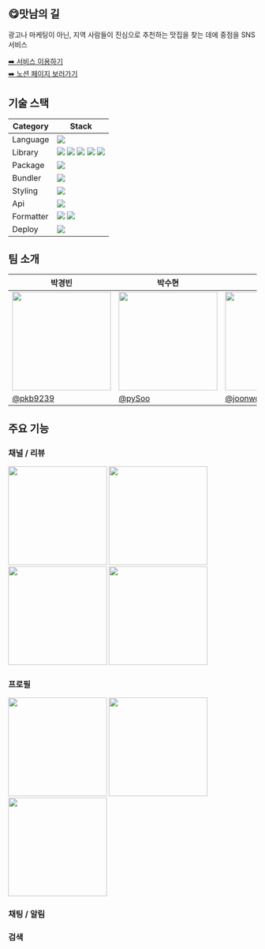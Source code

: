 ## 😋맛남의 길

광고나 마케팅이 아닌, 지역 사람들이 진심으로 추천하는 맛집을 찾는 데에 중점을 SNS 서비스

[➡️ 서비스 이용하기](https://matnam.vercel.app)  
[➡️ 노션 페이지 보러가기](https://www.notion.so/prgrms/746ea06f80fe4d94b9f56f9d860f3b10)

## 기술 스택

| Category  | Stack                                                                                                                                                                                                                                                                                                                                                                                                                                                                   |
| --------- | ----------------------------------------------------------------------------------------------------------------------------------------------------------------------------------------------------------------------------------------------------------------------------------------------------------------------------------------------------------------------------------------------------------------------------------------------------------------------- |
| Language  | <img src="https://img.shields.io/badge/TypeScript-3178C6?logo=TypeScript&logoColor=white"/>                                                                                                                                                                                                                                                                                                                                                                             |
| Library   | <img src="https://img.shields.io/badge/React-61DAFB?logo=React&logoColor=white"/> <img src="https://img.shields.io/badge/React Query-FF4154?logo=React Query&logoColor=white"/> <img src="https://img.shields.io/badge/React Router-CA4245?logo=React Router&logoColor=white"/> <img src="https://img.shields.io/badge/React%20Hook%20Form-EC5990?logo=reacthookform&logoColor=fff"/> <img src="https://img.shields.io/badge/Recoil-3578E5?logo=recoil&logoColor=fff"/> |
| Package   | <img src="https://img.shields.io/badge/Yarn-2C8EBB?logo=yarn&logoColor=fff"/>                                                                                                                                                                                                                                                                                                                                                                                           |
| Bundler   | <img src="https://img.shields.io/badge/vite-646CFF?logo=Vite&logoColor=white"/>                                                                                                                                                                                                                                                                                                                                                                                         |
| Styling   | <img src="https://img.shields.io/badge/emotion-DB7093?logo=styledcomponents&logoColor=fff"/>                                                                                                                                                                                                                                                                                                                                                                            |
| Api       | <img src="https://img.shields.io/badge/axios-5A29E4?logo=axios&logoColor=white"/>                                                                                                                                                                                                                                                                                                                                                                                       |
| Formatter | <img src="https://img.shields.io/badge/eslint-4B32C3?logo=eslint&logoColor=white"/> <img src="https://img.shields.io/badge/prettier-F7B93E?logo=prettier&logoColor=white"/>                                                                                                                                                                                                                                                                                             |
| Deploy    | <img src="https://img.shields.io/badge/Vercel-000000?logo=vercel&logoColor=white"/>                                                                                                                                                                                                                                                                                                                                                                                     |

## 팀 소개

<table>
  <thead>
    <tr >
      <th style="text-align:center;" >박경빈</th>
      <th style="text-align:center;" >박수현</th>
      <th style="text-align:center;" >백준원</th>
      <th style="text-align:center;" >윤상민</th>
      <th style="text-align:center;" >하송희</th>
    </tr>
  </thead>
  <tbody>
    <tr>
      <td><img width="200" src="https://avatars.githubusercontent.com/pkb9239" /></td>
      <td><img width="200" src="https://avatars.githubusercontent.com/pySoo" /></td>
      <td><img width="200" src="https://avatars.githubusercontent.com/joonwonBaek" /></td>
      <td><img width="200" src="https://avatars.githubusercontent.com/nimgnas" /></td>
      <td><img width="200" src="https://avatars.githubusercontent.com/Songhee99" /></td>
    </tr>
    <tr>
      <td><a href="https://github.com/pkb9239">@pkb9239</a></td>
      <td><a href="https://github.com/pySoo">@pySoo</a></td>
      <td><a href="https://github.com/joonwonBaek">@joonwonBaek</a></td>
      <td><a href="https://github.com/nimgnas">@nimgnas</a></td>
      <td><a href="https://github.com/Songhee99">@Songhee99</a></td>
    </tr>
  </tbody>
</table>

## 주요 기능

### 채널 / 리뷰

<div style={{ display: 'flex'}}>
  <img width="200" src="https://github.com/prgrms-fe-devcourse/FEDC5_MatNam_Ducki/assets/44563138/f5351118-28a8-4c19-9576-165d5608ec18" />
  <img width="200" src="https://github.com/prgrms-fe-devcourse/FEDC5_MatNam_Ducki/assets/44563138/ec2150ea-77d9-4417-8339-f3878bb29fcd" />
  <img width="200" src="https://github.com/prgrms-fe-devcourse/FEDC5_MatNam_Ducki/assets/44563138/3302dd16-0caf-4d8d-a8b1-bb514d33ab46"/>
  <img width="200" src="https://github.com/prgrms-fe-devcourse/FEDC5_MatNam_Ducki/assets/44563138/4e8d1504-dab4-44e6-95ac-73caab84e518" />
</div>

### 프로필

<div style={{ display: 'flex'}}>
  <img width="200" src="https://github.com/prgrms-fe-devcourse/FEDC5_MatNam_Ducki/assets/44563138/d6ba45c3-5f73-4bd9-bf46-4d9cd2d0ecff" />
  <img width="200" src="https://github.com/prgrms-fe-devcourse/FEDC5_MatNam_Ducki/assets/44563138/b8631bba-0d12-47f1-aa4c-a2179e2578f8" />
  <img width="200" src="https://github.com/prgrms-fe-devcourse/FEDC5_MatNam_Ducki/assets/44563138/7af055ff-9b65-4f7b-b65d-7b57520d92f7"/>
</div>

### 채팅 / 알림

### 검색
